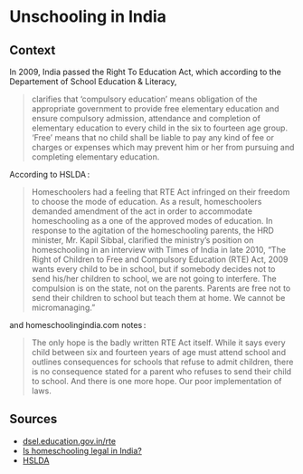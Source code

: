 # Unschooling in India

## Context

In 2009, India passed the Right To Education Act, which according to the Departement of School Education & Literacy,

> clarifies that ‘compulsory education’ means obligation of the appropriate government to provide free elementary education and ensure compulsory admission, attendance and completion of elementary education to every child in the six to fourteen age group. ‘Free’ means that no child shall be liable to pay any kind of fee or charges or expenses which may prevent him or her from pursuing and completing elementary education.

According to HSLDA :

> Homeschoolers had a feeling that RTE Act infringed on their freedom to choose the mode of education. As a result, homeschoolers demanded amendment of the act in order to accommodate homeschooling as a one of the approved modes of education. In response to the agitation of the homeschooling parents, the HRD minister, Mr. Kapil Sibbal, clarified the ministry’s position on homeschooling in an interview with Times of India in late 2010, “The Right of Children to Free and Compulsory Education (RTE) Act, 2009 wants every child to be in school, but if somebody decides not to send his/her children to school, we are not going to interfere. The compulsion is on the state, not on the parents. Parents are free not to send their children to school but teach them at home. We cannot be micromanaging.”

and homeschoolingindia.com notes :

> The only hope is the badly written RTE Act itself. While it says every child between six and fourteen years of age must attend school and outlines consequences for schools that refuse to admit children, there is no consequence stated for a parent who refuses to send their child to school. And there is one more hope. Our poor implementation of laws.



## Sources

* [dsel.education.gov.in/rte](https://dsel.education.gov.in/rte)
* [Is homeschooling legal in India?](https://homeschoolingindia.in/homeschooling-legal-india/)
* [HSLDA](https://hslda.org/post/india)
